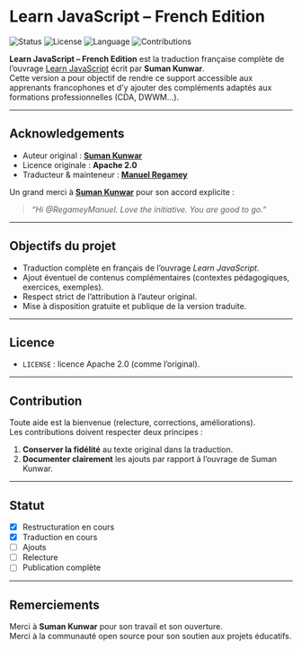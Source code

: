 # Learn JavaScript – French Edition

![Status](https://img.shields.io/badge/status-translation_in_progress-yellow)
![License](https://img.shields.io/badge/license-Apache%202.0-blue)
![Language](https://img.shields.io/badge/language-French-green)
![Contributions](https://img.shields.io/badge/contributions-welcome-brightgreen)

**Learn JavaScript – French Edition** est la traduction française complète de l’ouvrage [Learn JavaScript](https://github.com/sumn2u/learn-javascript) écrit par **Suman Kunwar**.  
Cette version a pour objectif de rendre ce support accessible aux apprenants francophones et d’y ajouter des compléments adaptés aux formations professionnelles (CDA, DWWM…).

---

## Acknowledgements

- Auteur original : **[Suman Kunwar](https://github.com/sumn2u)**  
- Licence originale : **Apache 2.0**  
- Traducteur & mainteneur : **[Manuel Regamey](https://github.com/RegameyManuel)**  

Un grand merci à **[Suman Kunwar](https://github.com/sumn2u)** pour son accord explicite :  
> *“Hi @RegameyManuel. Love the initiative. You are good to go.”*

---

## Objectifs du projet

- Traduction complète en français de l’ouvrage *Learn JavaScript*.  
- Ajout éventuel de contenus complémentaires (contextes pédagogiques, exercices, exemples).  
- Respect strict de l’attribution à l’auteur original.  
- Mise à disposition gratuite et publique de la version traduite.  

---

## Licence

- `LICENSE` : licence Apache 2.0 (comme l’original).  

---

## Contribution

Toute aide est la bienvenue (relecture, corrections, améliorations).  
Les contributions doivent respecter deux principes :  

1. **Conserver la fidélité** au texte original dans la traduction.  
2. **Documenter clairement** les ajouts par rapport à l’ouvrage de Suman Kunwar.  

---

## Statut

- [x] Restructuration en cours  
- [x] Traduction en cours  
- [ ] Ajouts  
- [ ] Relecture  
- [ ] Publication complète  

---

## Remerciements

Merci à **Suman Kunwar** pour son travail et son ouverture.  
Merci à la communauté open source pour son soutien aux projets éducatifs.  
